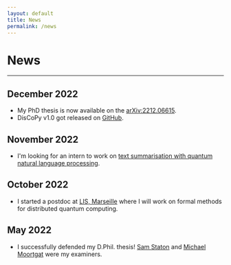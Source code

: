 ```yaml
---
layout: default
title: News
permalink: /news
---
```


# News

---

## December 2022

* My PhD thesis is now available on the [arXiv:2212.06615](https://arxiv.org/abs/2212.06615).
* DisCoPy v1.0 got released on [GitHub](https://github.com/discopy/discopy).

## November 2022

* I'm looking for an intern to work on [text summarisation with quantum natural language processing](jobs/22-11-16-qnlp-summarisation).

## October 2022

* I started a postdoc at [LIS, Marseille](https://www.lis-lab.fr/) where I will work on formal methods for distributed quantum computing.

## May 2022

* I successfully defended my D.Phil. thesis! [Sam Staton](https://www.cs.ox.ac.uk/people/samuel.staton/main.html) and [Michael Moortgat](https://www.uu.nl/medewerkers/MJMoortgat) were my examiners.
